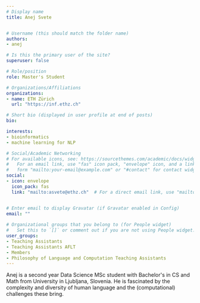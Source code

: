 ```yaml
---
# Display name
title: Anej Svete


# Username (this should match the folder name)
authors:
- anej

# Is this the primary user of the site?
superuser: false

# Role/position
role: Master's Student

# Organizations/Affiliations
organizations:
- name: ETH Zürich
  url: "https://inf.ethz.ch"

# Short bio (displayed in user profile at end of posts)
bio: 

interests:
- bioinformatics
- machine learning for NLP

# Social/Academic Networking
# For available icons, see: https://sourcethemes.com/academic/docs/widgets/#icons
#   For an email link, use "fas" icon pack, "envelope" icon, and a link in the
#   form "mailto:your-email@example.com" or "#contact" for contact widget.
social:
- icon: envelope
  icon_pack: fas
  link: "mailto:asvete@ethz.ch"  # For a direct email link, use "mailto:test@example.org".


# Enter email to display Gravatar (if Gravatar enabled in Config)
email: ""
  
# Organizational groups that you belong to (for People widget)
#   Set this to `[]` or comment out if you are not using People widget.  
user_groups:
- Teaching Assistants
- Teaching Assistants AFLT
- Members
- Philosophy of Language and Computation Teaching Assistants
---
```


Anej is a second year Data Science MSc student with Bachelor's in CS and Math from University in Ljubljana, Slovenia. He is fascinated by the complexity and diversity of human language and the (computational) challenges these bring.